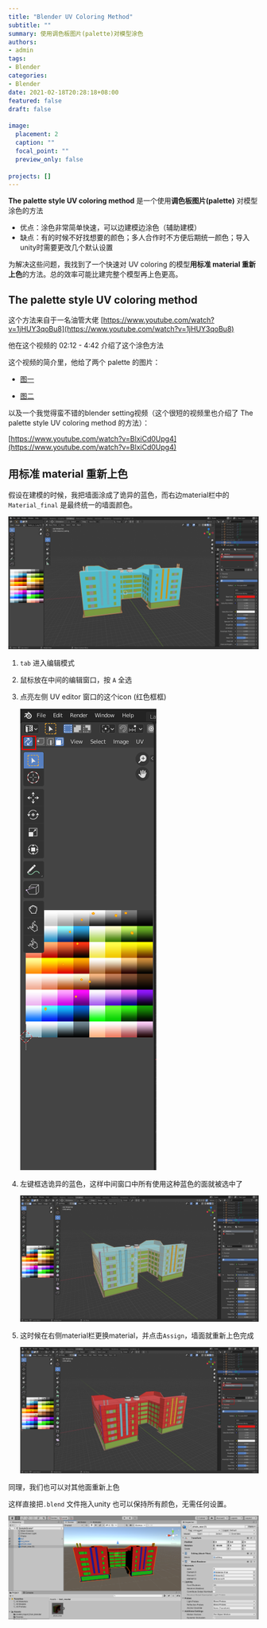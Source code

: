 ```yaml
---
title: "Blender UV Coloring Method"
subtitle: ""
summary: 使用调色板图片(palette)对模型涂色
authors:
- admin
tags:
- Blender
categories:
- Blender
date: 2021-02-18T20:28:18+08:00
featured: false
draft: false

image:
  placement: 2
  caption: ""
  focal_point: ""
  preview_only: false

projects: []
---
```



**The palette style UV coloring method** 是一个使用**调色板图片(palette)** 对模型涂色的方法

* 优点：涂色非常简单快速，可以边建模边涂色（辅助建模）
* 缺点：有的时候不好找想要的颜色；多人合作时不方便后期统一颜色；导入unity时需要更改几个默认设置

为解决这些问题，我找到了一个快速对 UV coloring 的模型**用标准 material 重新上色**的方法。总的效率可能比建完整个模型再上色更高。

## The palette style UV coloring method

这个方法来自于一名油管大佬 [https://www.youtube.com/watch?v=1jHUY3qoBu8](https://www.youtube.com/watch?v=1jHUY3qoBu8)

他在这个视频的 02:12 - 4:42 介绍了这个涂色方法



这个视频的简介里，他给了两个 palette 的图片：

* [图一](https://www.youtube.com/redirect?v=1jHUY3qoBu8&event=video_description&redir_token=QUFFLUhqblZ6eF9xZ094cFJEaUJXX1VvbHgzVllTdTI5Z3xBQ3Jtc0tseU9hX1phWUtTUl90cWNNREs5elpITkZSUE96RGhwUTNKNFFmZlJSRThIX1JjZHl2eVhrMm05Z1BNcDl0LTl0WW5vUWFvVXdlQzNqb1VuVWRYeUNLSGJ4blI2Rlp4U0FyQlFTWDdSWTlVWkZFZnBVYw%3D%3D&q=https%3A%2F%2Fwww.dropbox.com%2Fs%2Fc5olic38j8fopet%2FImphenziaPalette01.png%3Fdl%3D0)

* [图二](https://www.youtube.com/redirect?v=1jHUY3qoBu8&event=video_description&redir_token=QUFFLUhqbmtxSGEza1hSYmp6OEk2VTZvOFRtTjR0bWNjd3xBQ3Jtc0tubXVMSGsybFBKR2NwWklHNHRVM1BBM0ZaZXFpS0dEU3k5VU5aR3RVbmY1WXpQbnBPLVdqeEpQWFI4ejVjOVpjcUtFbHJjWnktMk5ma2o2d3hKSU1SVHNtbnd5Q2pTLUxNd3pCRUhxWjF0SDktQkc3Yw%3D%3D&q=https%3A%2F%2Fwww.dropbox.com%2Fs%2F1w98xiksiwaywqx%2FImphenziaPalette01-256-Gradient.png%3Fdl%3D0)

以及一个我觉得蛮不错的blender setting视频（这个很短的视频里也介绍了 The palette style UV coloring method 的方法）：

[https://www.youtube.com/watch?v=BlxiCd0Upg4](https://www.youtube.com/watch?v=BlxiCd0Upg4)



## 用标准 material 重新上色

假设在建模的时候，我把墙面涂成了诡异的蓝色，而右边material栏中的 `Material_final` 是最终统一的墙面颜色。

![pic1](1.png)

1. `tab` 进入编辑模式

2. 鼠标放在中间的编辑窗口，按 `A` 全选

3. 点亮左侧 UV editor 窗口的这个icon (红色框框)

   ![pic2](icon.png)

4. 左键框选诡异的蓝色，这样中间窗口中所有使用这种蓝色的面就被选中了

   ![pic3](2.png)

5. 这时候在右侧material栏更换material，并点击`Assign`，墙面就重新上色完成

   ![pic4](3.png)

同理，我们也可以对其他面重新上色

这样直接把`.blend` 文件拖入unity 也可以保持所有颜色，无需任何设置。

![pic5](4.png)
